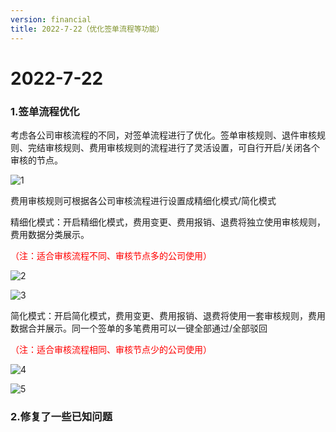 ```yaml
---
version: financial
title: 2022-7-22（优化签单流程等功能）
---
```

# **2022-7-22**

### **1.签单流程优化**

<ImageViewer/>

考虑各公司审核流程的不同，对签单流程进行了优化。签单审核规则、退件审核规则、完结审核规则、费用审核规则的流程进行了灵活设置，可自行开启/关闭各个审核的节点。

![1](/assets/media/2022.07.15.1.png "1")

费用审核规则可根据各公司审核流程进行设置成精细化模式/简化模式

精细化模式：开启精细化模式，费用变更、费用报销、退费将独立使用审核规则，费用数据分类展示。

<span style="color:red">（注：适合审核流程不同、审核节点多的公司使用）</span>

![2](/assets/media/2022.07.15.2.png "2")

![3](/assets/media/2022.07.15.3.jpg "3")

简化模式：开启简化模式，费用变更、费用报销、退费将使用一套审核规则，费用数据合并展示。同一个签单的多笔费用可以一键全部通过/全部驳回

<span style="color:red">（注：适合审核流程相同、审核节点少的公司使用）</span>

![4](/assets/media/2022.07.15.4.png "4")

![5](/assets/media/2022.07.15.5.png "5")

### **2.修复了一些已知问题**